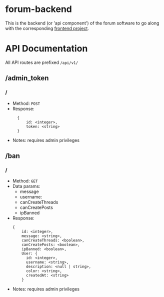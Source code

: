 # forum-backend

This is the backend (or 'api component') of the forum software to go along with the corresponding [frontend project](//github.com/sbkwgh/forum-frontend).

# API Documentation

All API routes are prefixed `/api/v1/`

## /admin_token

### /
* Method: `POST`
* Response:
  ```
    {
        id: <integer>,
        token: <string>
    }
  ```
* Notes: requires admin privileges

## /ban

### /
* Method: `GET`
* Data params:
  * message <string>
  * username: <string>
  * canCreateThreads <boolean>
  * canCreatePosts <boolean>
  * ipBanned <boolean>
* Response:
  ```
  {
      id: <integer>,
      message: <string>,
      canCreateThreads: <boolean>,
      canCreatePosts: <boolean>,
      ipBanned: <boolean>,
      User: {
        id: <integer>,
        username: <string>,
        description: <null | string>,
        color: <string>,
        createdAt: <string>
      }
  ```
 * Notes: requires admin privileges
